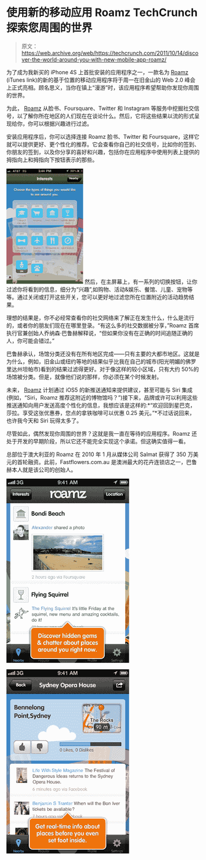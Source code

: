 # 使用新的移动应用 Roamz TechCrunch 探索您周围的世界

> 原文：<https://web.archive.org/web/https://techcrunch.com/2011/10/14/discover-the-world-around-you-with-new-mobile-app-roamz/>

为了成为我新买的 iPhone 4S 上首批安装的应用程序之一，一款名为 [Roamz](https://web.archive.org/web/20230203215023/http://itunes.apple.com/us/app/roamz/id459343660?mt=8) (iTunes link)的新的基于位置的移动应用程序将于周一在旧金山的 Web 2.0 峰会上正式亮相。顾名思义，当你在镇上“漫游”时，该应用程序希望帮助你发现你周围的世界。

为此， [Roamz](https://web.archive.org/web/20230203215023/http://roamz.com/) 从脸书、Foursquare、Twitter 和 Instagram 等服务中挖掘社交信号，以了解你所在地区的人们现在在谈论什么。然后，它将这些结果以流的形式呈现给你，你可以根据兴趣进行过滤。

安装应用程序后，你可以选择连接 Roamz 脸书、Twitter 和 Foursquare，这样它就可以提供更好、更个性化的推荐。它会查看你自己的社交信号，比如你的签到、你朋友的签到，以及你分享的喜好和兴趣，包括你在应用程序中使用列表上提供的拇指向上和拇指向下按钮表示的那些。

[![](img/2df03ec4a9be3eaddf325d688580e60a.png "roamz-toggles")](https://web.archive.org/web/20230203215023/https://techcrunch.com/wp-content/uploads/2011/10/roamz-toggles.png) 然后，在主屏幕上，有一系列的切换按钮，让你过滤你将看到的信息，细分为“兴趣”,如购物、活动&娱乐、餐馆、儿童、宠物等等。通过关闭或打开这些开关，您可以更好地过滤您所在位置附近的活动趋势结果。

理想的结果是，你不必经常查看你的社交网络来了解正在发生什么，什么是流行的，或者你的朋友们现在在哪里登录。“有这么多的社交数据被分享，”Roamz 首席执行官兼创始人乔纳森·巴鲁赫解释说，“但如果你没有在正确的时间追随正确的人，你可能会错过。”

巴鲁赫承认，场馆分类还没有在所有地区完成——只有主要的大都市地区。这就是为什么，例如，旧金山或纽约等地的结果似乎比我在自己的城市(阳光明媚的佛罗里达州坦帕市)看到的结果过滤得更好。对于像这样的较小区域，只有大约 50%的场馆被分类。但是，就像他们说的那样，你必须在某个时候发射。

未来， [Roamz](https://web.archive.org/web/20230203215023/http://roamz.com/) 计划通过 iOS5 的新推送通知来提供建议，甚至可能与 Siri 集成(例如，“Siri，Roamz 推荐这附近的博物馆吗？”)接下来，品牌或许可以利用这些推送通知向用户发送高度个性化的信息，我想应该是这样的:*“欢迎回到星巴克，莎拉。享受这张优惠券，您点的拿铁咖啡可以优惠 0.25 美元。”*不过话说回来，也许我今天和 Siri 玩得太多了。

尽管如此，偶然发现你周围的世界？这就是我一直在等待的应用程序。Roamz 还处于开发的早期阶段，所以它还不能完全实现这个承诺。但这确实值得一看。

总部位于澳大利亚的 Roamz 在 2010 年 1 月从媒体公司 Salmat 获得了 350 万美元的首轮融资。此前，Fastflowers.com.au 是澳洲最大的花卉连锁店之一，巴鲁赫本人就是该公司的创始人。

[![](img/32d3f09a3ccb22a501a68fa0522be7e0.png "roamz2")](https://web.archive.org/web/20230203215023/https://techcrunch.com/wp-content/uploads/2011/10/roamz2.jpg)

[![](img/5363e7515251553ed5d30fabf041eb45.png "roamz3")](https://web.archive.org/web/20230203215023/https://techcrunch.com/wp-content/uploads/2011/10/roamz3.jpg)